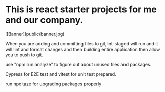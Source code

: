 <h1>This is react starter projects for me and our company.</h1>
![Banner](public/banner.jpg)
<p>When you are adding and committing files to git,lint-staged will run and it will lint and format changes and then building entire application then allow you to push to git.</p>
<p>use "npm run analyze" to figure out about unused files and packages.</p>
<p>Cypress for E2E test and vitest for unit test prepared.</p>
<p>
run npx taze for upgrading packages properly
</p>
